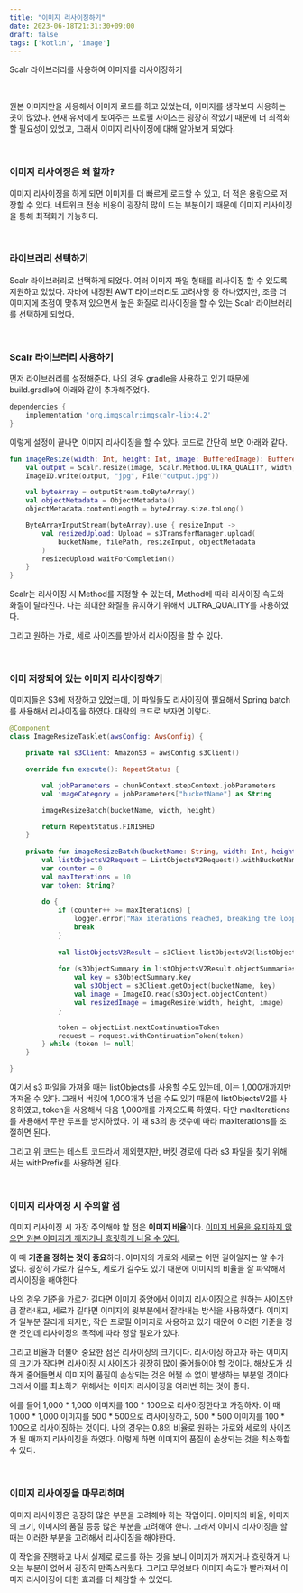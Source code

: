 ```yaml
---
title: "이미지 리사이징하기"
date: 2023-06-18T21:31:30+09:00
draft: false
tags: ['kotlin', 'image']
---
```


Scalr 라이브러리를 사용하여 이미지를 리사이징하기
<!--more--> 

<br>

원본 이미지만을 사용해서 이미지 로드를 하고 있었는데, 이미지를 생각보다 사용하는 곳이 많았다.
현재 유저에게 보여주는 프로필 사이즈는 굉장히 작았기 때문에 더 최적화할 필요성이 있었고, 그래서 이미지 리사이징에 대해 알아보게 되었다.

<br>

### 이미지 리사이징은 왜 할까?
이미지 리사이징을 하게 되면 이미지를 더 빠르게 로드할 수 있고, 더 적은 용량으로 저장할 수 있다.
네트워크 전송 비용이 굉장히 많이 드는 부분이기 때문에 이미지 리사이징을 통해 최적화가 가능하다.

<br>

### 라이브러리 선택하기
Scalr 라이브러리로 선택하게 되었다. 여러 이미지 파일 형태를 리사이징 할 수 있도록 지원하고 있었다.
자바에 내장된 AWT 라이브러리도 고려사항 중 하나였지만, 조금 더 이미지에 초점이 맞춰져 있으면서 높은 화질로 리사이징을 할 수 있는 Scalr 라이브러리를 선택하게 되었다.

<br>

### Scalr 라이브러리 사용하기
먼저 라이브러리를 설정해준다. 나의 경우 gradle을 사용하고 있기 때문에 build.gradle에 아래와 같이 추가해주었다.
```groovy
dependencies {
    implementation 'org.imgscalr:imgscalr-lib:4.2'
}
```
이렇게 설정이 끝나면 이미지 리사이징을 할 수 있다. 코드로 간단히 보면 아래와 같다.
```kotlin
fun imageResize(width: Int, height: Int, image: BufferedImage): BufferedImage {
    val output = Scalr.resize(image, Scalr.Method.ULTRA_QUALITY, width, height)
    ImageIO.write(output, "jpg", File("output.jpg"))

    val byteArray = outputStream.toByteArray()
    val objectMetadata = ObjectMetadata()
    objectMetadata.contentLength = byteArray.size.toLong()

    ByteArrayInputStream(byteArray).use { resizeInput ->
        val resizedUpload: Upload = s3TransferManager.upload(
            bucketName, filePath, resizeInput, objectMetadata
        )
        resizedUpload.waitForCompletion()
    }
}
```
Scalr는 리사이징 시 Method를 지정할 수 있는데, Method에 따라 리사이징 속도와 화질이 달라진다.
나는 최대한 화질을 유지하기 위해서 ULTRA_QUALITY를 사용하였다.

그리고 원하는 가로, 세로 사이즈를 받아서 리사이징을 할 수 있다.

<br>

### 이미 저장되어 있는 이미지 리사이징하기
이미지들은 S3에 저장하고 있었는데, 이 파일들도 리사이징이 필요해서 Spring batch를 사용해서 리사이징을 하였다.
대략의 코드로 보자면 이렇다.
```kotlin
@Component
class ImageResizeTasklet(awsConfig: AwsConfig) {

    private val s3Client: AmazonS3 = awsConfig.s3Client()

    override fun execute(): RepeatStatus {

        val jobParameters = chunkContext.stepContext.jobParameters
        val imageCategory = jobParameters["bucketName"] as String

        imageResizeBatch(bucketName, width, height)

        return RepeatStatus.FINISHED
    }
    
    private fun imageResizeBatch(bucketName: String, width: Int, height: Int) {
        val listObjectsV2Request = ListObjectsV2Request().withBucketName(bucketName)
        var counter = 0
        val maxIterations = 10
        var token: String?
        
        do {
            if (counter++ >= maxIterations) {
                logger.error("Max iterations reached, breaking the loop to avoid potential infinite loop.")
                break
            }
            
            val listObjectsV2Result = s3Client.listObjectsV2(listObjectsV2Request)
            
            for (s3ObjectSummary in listObjectsV2Result.objectSummaries) {
                val key = s3ObjectSummary.key
                val s3Object = s3Client.getObject(bucketName, key)
                val image = ImageIO.read(s3Object.objectContent)
                val resizedImage = imageResize(width, height, image)
            }

            token = objectList.nextContinuationToken
            request = request.withContinuationToken(token)
        } while (token != null)
    }

}
```
여기서 s3 파일을 가져올 때는 listObjects를 사용할 수도 있는데, 이는 1,000개까지만 가져올 수 있다.
그래서 버킷에 1,000개가 넘을 수도 있기 때문에 listObjectsV2를 사용하였고, token을 사용해서 다음 1,000개를 가져오도록 하였다.
다만 maxIterations를 사용해서 무한 루프를 방지하였다. 이 때 s3의 총 갯수에 따라 maxIterations를 조절하면 된다.

그리고 위 코드는 테스트 코드라서 제외했지만, 버킷 경로에 따라 s3 파일을 찾기 위해서는 withPrefix를 사용하면 된다.

<br>

### 이미지 리사이징 시 주의할 점
이미지 리사이징 시 가장 주의해야 할 점은 **이미지 비율**이다. <U>이미지 비율을 유지하지 않으면 원본 이미지가 깨지거나 흐릿하게 나올 수 있다.</U>

이 때 **기준을 정하는 것이 중요**하다. 이미지의 가로와 세로는 어떤 길이일지는 알 수가 없다.
굉장히 가로가 길수도, 세로가 길수도 있기 때문에 이미지의 비율을 잘 파악해서 리사이징을 해야한다.

나의 경우 기준을 가로가 길다면 이미지 중앙에서 이미지 리사이징으로 원하는 사이즈만큼 잘라내고, 세로가 길다면 이미지의 윗부분에서 잘라내는 방식을 사용하였다.
이미지가 일부분 잘리게 되지만, 작은 프로필 이미지로 사용하고 있기 때문에 이러한 기준을 정한 것인데 리사이징의 목적에 따라 정할 필요가 있다.

그리고 비율과 더불어 중요한 점은 리사이징의 크기이다. 리사이징 하고자 하는 이미지의 크기가 작다면 리사이징 시 사이즈가 굉장히 많이 줄어들어야 할 것이다.
해상도가 심하게 줄어들면서 이미지의 품질이 손상되는 것은 어쩔 수 없이 발생하는 부분일 것이다.
그래서 이를 최소하기 위해서는 이미지 리사이징을 여러번 하는 것이 좋다. 

예를 들어 1,000 * 1,000 이미지를 100 * 100으로 리사이징한다고 가정하자. 이 때 1,000 * 1,000 이미지를 500 * 500으로 리사이징하고, 500 * 500 이미지를 100 * 100으로 리사이징하는 것이다.
나의 경우는 0.8의 비율로 원하는 가로와 세로의 사이즈가 될 때까지 리사이징을 하였다. 이렇게 하면 이미지의 품질이 손상되는 것을 최소화할 수 있다.

<br>

### 이미지 리사이징을 마무리하며
이미지 리사이징은 굉장히 많은 부분을 고려해야 하는 작업이다. 이미지의 비율, 이미지의 크기, 이미지의 품질 등등 많은 부분을 고려해야 한다.
그래서 이미지 리사이징을 할 때는 이러한 부분을 고려해서 리사이징을 해야한다.

이 작업을 진행하고 나서 실제로 로드를 하는 것을 보니 이미지가 깨지거나 흐릿하게 나오는 부분이 없어서 굉장히 만족스러웠다.
그리고 무엇보다 이미지 속도가 빨라져서 이미지 리사이징에 대한 효과를 더 체감할 수 있었다.

